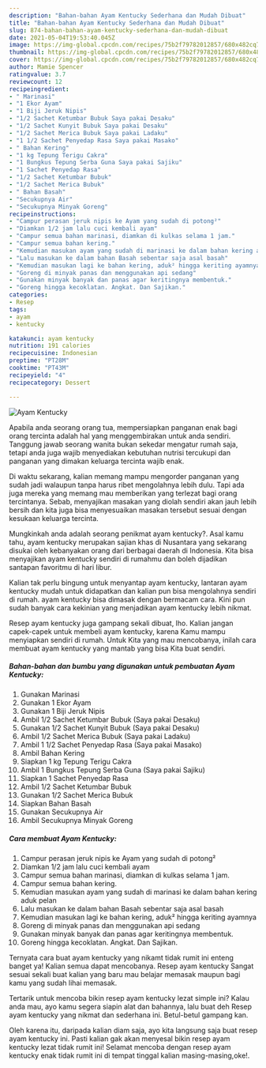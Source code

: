 ```yaml
---
description: "Bahan-bahan Ayam Kentucky Sederhana dan Mudah Dibuat"
title: "Bahan-bahan Ayam Kentucky Sederhana dan Mudah Dibuat"
slug: 874-bahan-bahan-ayam-kentucky-sederhana-dan-mudah-dibuat
date: 2021-05-04T19:53:40.045Z
image: https://img-global.cpcdn.com/recipes/75b2f79782012857/680x482cq70/ayam-kentucky-foto-resep-utama.jpg
thumbnail: https://img-global.cpcdn.com/recipes/75b2f79782012857/680x482cq70/ayam-kentucky-foto-resep-utama.jpg
cover: https://img-global.cpcdn.com/recipes/75b2f79782012857/680x482cq70/ayam-kentucky-foto-resep-utama.jpg
author: Mamie Spencer
ratingvalue: 3.7
reviewcount: 12
recipeingredient:
- " Marinasi"
- "1 Ekor Ayam"
- "1 Biji Jeruk Nipis"
- "1/2 Sachet Ketumbar Bubuk Saya pakai Desaku"
- "1/2 Sachet Kunyit Bubuk Saya pakai Desaku"
- "1/2 Sachet Merica Bubuk Saya pakai Ladaku"
- "1 1/2 Sachet Penyedap Rasa Saya pakai Masako"
- " Bahan Kering"
- "1 kg Tepung Terigu Cakra"
- "1 Bungkus Tepung Serba Guna Saya pakai Sajiku"
- "1 Sachet Penyedap Rasa"
- "1/2 Sachet Ketumbar Bubuk"
- "1/2 Sachet Merica Bubuk"
- " Bahan Basah"
- "Secukupnya Air"
- "Secukupnya Minyak Goreng"
recipeinstructions:
- "Campur perasan jeruk nipis ke Ayam yang sudah di potong²"
- "Diamkan 1/2 jam lalu cuci kembali ayam"
- "Campur semua bahan marinasi, diamkan di kulkas selama 1 jam."
- "Campur semua bahan kering."
- "Kemudian masukan ayam yang sudah di marinasi ke dalam bahan kering aduk pelan"
- "Lalu masukan ke dalam bahan Basah sebentar saja asal basah"
- "Kemudian masukan lagi ke bahan kering, aduk² hingga keriting ayamnya"
- "Goreng di minyak panas dan menggunakan api sedang"
- "Gunakan minyak banyak dan panas agar keritingnya membentuk."
- "Goreng hingga kecoklatan. Angkat. Dan Sajikan."
categories:
- Resep
tags:
- ayam
- kentucky

katakunci: ayam kentucky 
nutrition: 191 calories
recipecuisine: Indonesian
preptime: "PT28M"
cooktime: "PT43M"
recipeyield: "4"
recipecategory: Dessert

---
```



![Ayam Kentucky](https://img-global.cpcdn.com/recipes/75b2f79782012857/680x482cq70/ayam-kentucky-foto-resep-utama.jpg)

Apabila anda seorang orang tua, mempersiapkan panganan enak bagi orang tercinta adalah hal yang menggembirakan untuk anda sendiri. Tanggung jawab seorang  wanita bukan sekedar mengatur rumah saja, tetapi anda juga wajib menyediakan kebutuhan nutrisi tercukupi dan panganan yang dimakan keluarga tercinta wajib enak.

Di waktu  sekarang, kalian memang mampu mengorder panganan yang sudah jadi walaupun tanpa harus ribet mengolahnya lebih dulu. Tapi ada juga mereka yang memang mau memberikan yang terlezat bagi orang tercintanya. Sebab, menyajikan masakan yang diolah sendiri akan jauh lebih bersih dan kita juga bisa menyesuaikan masakan tersebut sesuai dengan kesukaan keluarga tercinta. 



Mungkinkah anda adalah seorang penikmat ayam kentucky?. Asal kamu tahu, ayam kentucky merupakan sajian khas di Nusantara yang sekarang disukai oleh kebanyakan orang dari berbagai daerah di Indonesia. Kita bisa menyajikan ayam kentucky sendiri di rumahmu dan boleh dijadikan santapan favoritmu di hari libur.

Kalian tak perlu bingung untuk menyantap ayam kentucky, lantaran ayam kentucky mudah untuk didapatkan dan kalian pun bisa mengolahnya sendiri di rumah. ayam kentucky bisa dimasak dengan bermacam cara. Kini pun sudah banyak cara kekinian yang menjadikan ayam kentucky lebih nikmat.

Resep ayam kentucky juga gampang sekali dibuat, lho. Kalian jangan capek-capek untuk membeli ayam kentucky, karena Kamu mampu menyiapkan sendiri di rumah. Untuk Kita yang mau mencobanya, inilah cara membuat ayam kentucky yang mantab yang bisa Kita buat sendiri.

<!--inarticleads1-->

##### Bahan-bahan dan bumbu yang digunakan untuk pembuatan Ayam Kentucky:

1. Gunakan  Marinasi
1. Gunakan 1 Ekor Ayam
1. Gunakan 1 Biji Jeruk Nipis
1. Ambil 1/2 Sachet Ketumbar Bubuk (Saya pakai Desaku)
1. Gunakan 1/2 Sachet Kunyit Bubuk (Saya pakai Desaku)
1. Ambil 1/2 Sachet Merica Bubuk (Saya pakai Ladaku)
1. Ambil 1 1/2 Sachet Penyedap Rasa (Saya pakai Masako)
1. Ambil  Bahan Kering
1. Siapkan 1 kg Tepung Terigu Cakra
1. Ambil 1 Bungkus Tepung Serba Guna (Saya pakai Sajiku)
1. Siapkan 1 Sachet Penyedap Rasa
1. Ambil 1/2 Sachet Ketumbar Bubuk
1. Gunakan 1/2 Sachet Merica Bubuk
1. Siapkan  Bahan Basah
1. Gunakan Secukupnya Air
1. Ambil Secukupnya Minyak Goreng




<!--inarticleads2-->

##### Cara membuat Ayam Kentucky:

1. Campur perasan jeruk nipis ke Ayam yang sudah di potong²
1. Diamkan 1/2 jam lalu cuci kembali ayam
1. Campur semua bahan marinasi, diamkan di kulkas selama 1 jam.
1. Campur semua bahan kering.
1. Kemudian masukan ayam yang sudah di marinasi ke dalam bahan kering aduk pelan
1. Lalu masukan ke dalam bahan Basah sebentar saja asal basah
1. Kemudian masukan lagi ke bahan kering, aduk² hingga keriting ayamnya
1. Goreng di minyak panas dan menggunakan api sedang
1. Gunakan minyak banyak dan panas agar keritingnya membentuk.
1. Goreng hingga kecoklatan. Angkat. Dan Sajikan.




Ternyata cara buat ayam kentucky yang nikamt tidak rumit ini enteng banget ya! Kalian semua dapat mencobanya. Resep ayam kentucky Sangat sesuai sekali buat kalian yang baru mau belajar memasak maupun bagi kamu yang sudah lihai memasak.

Tertarik untuk mencoba bikin resep ayam kentucky lezat simple ini? Kalau anda mau, ayo kamu segera siapin alat dan bahannya, lalu buat deh Resep ayam kentucky yang nikmat dan sederhana ini. Betul-betul gampang kan. 

Oleh karena itu, daripada kalian diam saja, ayo kita langsung saja buat resep ayam kentucky ini. Pasti kalian gak akan menyesal bikin resep ayam kentucky lezat tidak rumit ini! Selamat mencoba dengan resep ayam kentucky enak tidak rumit ini di tempat tinggal kalian masing-masing,oke!.

